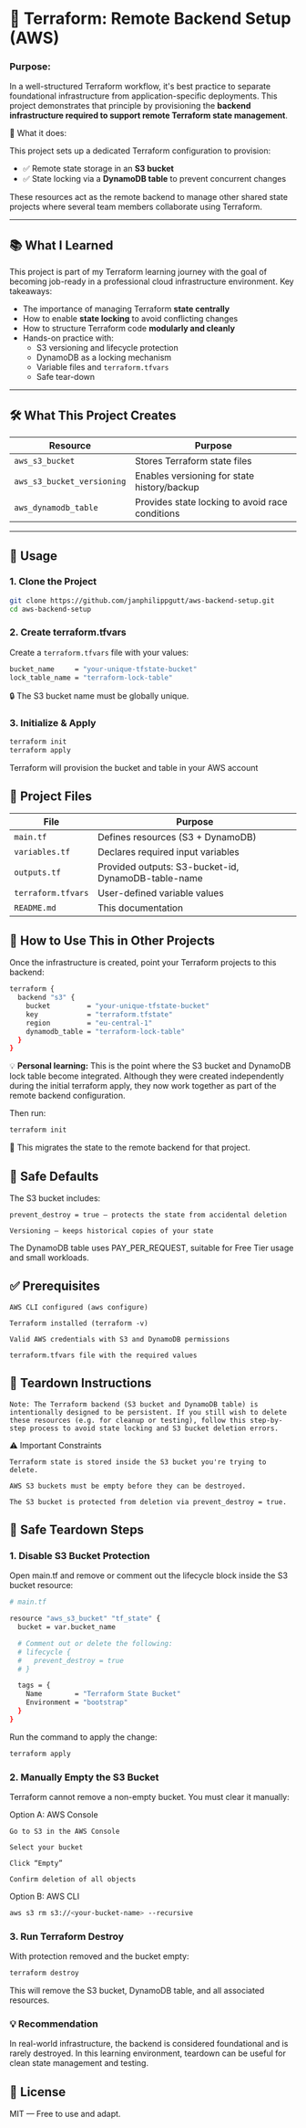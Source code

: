 # 🚀 Terraform: Remote Backend Setup (AWS)

### Purpose:

In a well-structured Terraform workflow, it's best practice to separate foundational infrastructure from application-specific deployments. This project demonstrates that principle by provisioning the **backend infrastructure required to support remote Terraform state management**.

🔧 What it does:

This project sets up a dedicated Terraform configuration to provision:

- ✅ Remote state storage in an **S3 bucket**
- ✅ State locking via a **DynamoDB table** to prevent concurrent changes

These resources act as the remote backend to manage other shared state projects where several team members collaborate using Terraform.

---

## 📚 What I Learned

This project is part of my Terraform learning journey with the goal of becoming job-ready in a professional cloud infrastructure environment. Key takeaways:

- The importance of managing Terraform **state centrally**
- How to enable **state locking** to avoid conflicting changes
- How to structure Terraform code **modularly and cleanly**
- Hands-on practice with:
  - S3 versioning and lifecycle protection
  - DynamoDB as a locking mechanism
  - Variable files and `terraform.tfvars`
  - Safe tear-down

---

## 🛠️ What This Project Creates

| Resource                      | Purpose                                       |
|-------------------------------|-----------------------------------------------|
| `aws_s3_bucket`               | Stores Terraform state files                  |
| `aws_s3_bucket_versioning`    | Enables versioning for state history/backup   |
| `aws_dynamodb_table`          | Provides state locking to avoid race conditions |

---

## 🧰 Usage

### 1. Clone the Project

```bash
git clone https://github.com/janphilippgutt/aws-backend-setup.git
cd aws-backend-setup
```

### 2. Create terraform.tfvars

Create a `terraform.tfvars` file with your values:

```bash
bucket_name     = "your-unique-tfstate-bucket"
lock_table_name = "terraform-lock-table"
```
🔒 The S3 bucket name must be globally unique.

### 3. Initialize & Apply

```bash
terraform init
terraform apply
```
Terraform will provision the bucket and table in your AWS account

## 🧩 Project Files


| File               | Purpose                                             |
|--------------------|-----------------------------------------------------|
| `main.tf`          | Defines resources (S3 + DynamoDB)                   |
| `variables.tf`     | Declares required input variables                   |
| `outputs.tf`       | Provided outputs: S3-bucket-id, DynamoDB-table-name |
| `terraform.tfvars` | User-defined variable values                        |
| `README.md`        | This documentation                                  |

## 🔁 How to Use This in Other Projects

Once the infrastructure is created, point your Terraform projects to this backend:

```bash
terraform {
  backend "s3" {
    bucket         = "your-unique-tfstate-bucket"
    key            = "terraform.tfstate"
    region         = "eu-central-1"
    dynamodb_table = "terraform-lock-table"
  }
}

```
💡 **Personal learning:** This is the point where the S3 bucket and DynamoDB lock table become integrated. Although they were created independently during the initial terraform apply, they now work together as part of the remote backend configuration.

Then run:

```bash
terraform init
```
🧠 This migrates the state to the remote backend for that project.

## 🚫 Safe Defaults

The S3 bucket includes:

    prevent_destroy = true — protects the state from accidental deletion

    Versioning — keeps historical copies of your state

The DynamoDB table uses PAY_PER_REQUEST, suitable for Free Tier usage and small workloads.

## ✅ Prerequisites

    AWS CLI configured (aws configure)

    Terraform installed (terraform -v)

    Valid AWS credentials with S3 and DynamoDB permissions

    terraform.tfvars file with the required values

## 🔧 Teardown Instructions

    Note: The Terraform backend (S3 bucket and DynamoDB table) is intentionally designed to be persistent. If you still wish to delete these resources (e.g. for cleanup or testing), follow this step-by-step process to avoid state locking and S3 bucket deletion errors.

⚠️ Important Constraints

    Terraform state is stored inside the S3 bucket you're trying to delete.

    AWS S3 buckets must be empty before they can be destroyed.

    The S3 bucket is protected from deletion via prevent_destroy = true.

## 🧼 Safe Teardown Steps
### 1. Disable S3 Bucket Protection

Open main.tf and remove or comment out the lifecycle block inside the S3 bucket resource:

```bash
# main.tf

resource "aws_s3_bucket" "tf_state" {
  bucket = var.bucket_name

  # Comment out or delete the following:
  # lifecycle {
  #   prevent_destroy = true
  # }

  tags = {
    Name        = "Terraform State Bucket"
    Environment = "bootstrap"
  }
}

```

Run the command to apply the change:

```bash
terraform apply
```
### 2. Manually Empty the S3 Bucket

Terraform cannot remove a non-empty bucket. You must clear it manually:

Option A: AWS Console

    Go to S3 in the AWS Console

    Select your bucket

    Click “Empty”

    Confirm deletion of all objects

Option B: AWS CLI

```bash
aws s3 rm s3://<your-bucket-name> --recursive
```
### 3. Run Terraform Destroy

With protection removed and the bucket empty:

```bash
terraform destroy
```
This will remove the S3 bucket, DynamoDB table, and all associated resources.

### 💡 Recommendation

In real-world infrastructure, the backend is considered foundational and is rarely destroyed. In this learning environment, teardown can be useful for clean state management and testing.


## 📜 License

MIT — Free to use and adapt.